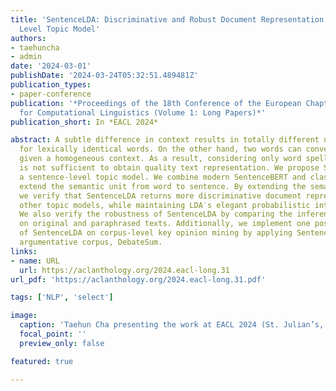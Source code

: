 ```yaml
---
title: 'SentenceLDA: Discriminative and Robust Document Representation with Sentence
  Level Topic Model'
authors:
- taehuncha
- admin
date: '2024-03-01'
publishDate: '2024-03-24T05:32:51.489481Z'
publication_types:
- paper-conference
publication: '*Proceedings of the 18th Conference of the European Chapter of the Association
  for Computational Linguistics (Volume 1: Long Papers)*'
publication_short: In *EACL 2024*

abstract: A subtle difference in context results in totally different nuances even
  for lexically identical words. On the other hand, two words can convey similar meanings
  given a homogeneous context. As a result, considering only word spelling information
  is not sufficient to obtain quality text representation. We propose SentenceLDA,
  a sentence-level topic model. We combine modern SentenceBERT and classical LDA to
  extend the semantic unit from word to sentence. By extending the semantic unit,
  we verify that SentenceLDA returns more discriminative document representation than
  other topic models, while maintaining LDA′s elegant probabilistic interpretability.
  We also verify the robustness of SentenceLDA by comparing the inference results
  on original and paraphrased texts. Additionally, we implement one possible application
  of SentenceLDA on corpus-level key opinion mining by applying SentenceLDA on an
  argumentative corpus, DebateSum.
links:
- name: URL
  url: https://aclanthology.org/2024.eacl-long.31
url_pdf: 'https://aclanthology.org/2024.eacl-long.31.pdf'

tags: ['NLP', 'select']

image:
  caption: 'Taehun Cha presenting the work at EACL 2024 (St. Julian’s, Malta)'
  focal_point: ''
  preview_only: false

featured: true

---
```

